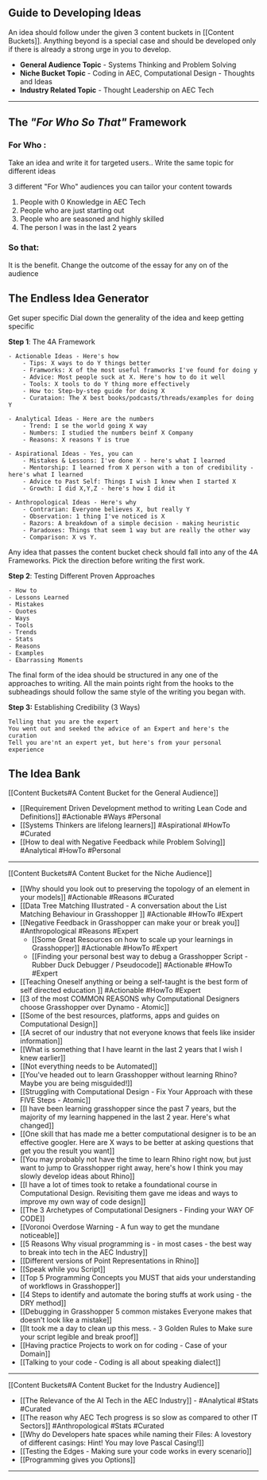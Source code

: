 ## Guide to Developing Ideas

An idea should follow under the given 3 content buckets in [[Content Buckets]]. Anything beyond is a special case and should be developed only if there is already a strong urge in you to develop. 

- **General Audience Topic** - Systems Thinking and Problem Solving
- **Niche Bucket Topic** - Coding in AEC, Computational Design - Thoughts and Ideas
- **Industry Related Topic** - Thought Leadership on AEC Tech

---
## The *"For Who So That"* Framework

### For Who :
Take an idea and write it for targeted users.. Write the same topic for different ideas

3 different "For Who" audiences you can tailor your content towards

1. People with 0 Knowledge in AEC Tech
2. People who are just starting out
3. People who are seasoned and highly skilled
4. The person I was in the last 2 years

### So that:
It is the benefit. Change the outcome of the essay for any on of the audience

## The Endless Idea Generator

Get super specific
Dial down the generality of the idea and keep getting specific

**Step 1**: The 4A Framework

	- Actionable Ideas - Here's how
		- Tips: X ways to do Y things better
		- Framworks: X of the most useful framworks I've found for doing y
		- Advice: Most people suck at X. Here's how to do it well
		- Tools: X tools to do Y thing more effectively
		- How to: Step-by-step guide for doing X
		- Curataion: The X best books/podcasts/threads/examples for doing Y
	  
	- Analytical Ideas - Here are the numbers
		- Trend: I se the world going X way
		- Numbers: I studied the numbers beinf X Company
		- Reasons: X reasons Y is true
	
	- Aspirational Ideas - Yes, you can
		- Mistakes & Lessons: I've done X - here's what I learned
		- Mentorship: I learned from X person with a ton of credibility - here's what I learned
		- Advice to Past Self: Things I wish I knew when I started X
		- Growth: I did X,Y,Z - here's how I did it
		
	- Anthropological Ideas - Here's why
		- Contrarian: Everyone believes X, but really Y
		- Observation: 1 thing I've noticed is X
		- Razors: A breakdown of a simple decision - making heuristic
		- Paradoxes: Things that seem 1 way but are really the other way
		- Comparison: X vs Y.

Any idea that passes the content bucket check should fall into any of the 4A Frameworks. Pick the direction before writing the first work.

**Step 2**: Testing Different Proven Approaches

	- How to
	- Lessons Learned
	- Mistakes
	- Quotes
	- Ways
	- Tools
	- Trends
	- Stats
	- Reasons
	- Examples
	- Ebarrassing Moments

The final form of the idea should be structured in any one of the approaches to writing. All the main points right from the hooks to the subheadings should follow the same style of the writing you began with. 

**Step 3:** Establishing Credibility (3 Ways)

	Telling that you are the expert
	You went out and seeked the advice of an Expert and here's the curation
	Tell you are'nt an expert yet, but here's from your personal experience

## The Idea Bank

[[Content Buckets#A Content Bucket for the General Audience]]

- [[Requirement Driven Development method to writing Lean Code and Definitions]] #Actionable #Ways #Personal
- [[Systems Thinkers are lifelong learners]] #Aspirational #HowTo #Curated 
- [[How to deal with Negative Feedback while Problem Solving]] #Analytical #HowTo #Personal  

---
[[Content Buckets#A Content Bucket for the Niche Audience]]

- [[Why should you look out to preserving the topology of an element in your models]] #Actionable #Reasons #Curated
- [[Data Tree Matching Illustrated - A conversation about the List Matching Behaviour in Grasshopper ]] #Actionable #HowTo #Expert
- [[Negative Feedback in Grasshopper can make your or break you]] #Anthropological #Reasons #Expert 
	- [[Some Great Resources on how to scale up your learnings in Grasshopper]] #Actionable #HowTo #Expert
	- [[Finding your personal best way to debug a Grasshopper Script - Rubber Duck Debugger / Pseudocode]] #Actionable #HowTo #Expert 
- [[Teaching Oneself anything or being a self-taught is the best form of self directed education ]] #Actionable #HowTo #Expert 
- [[3 of the most COMMON REASONS why Computational Designers choose Grasshopper over Dynamo - Atomic]] 
- [[Some of the best resources, platforms, apps and guides on Computational Design]]
- [[A secret of our industry that not everyone knows that feels like insider information]]
- [[What is something that I have learnt in the last 2 years that I wish I knew earlier]]
- [[Not everything needs to be Automated]]
- [[You've headed out to learn Grasshopper without learning Rhino? Maybe you are being misguided!]]
- [[Struggling with Computational Design - Fix Your Approach with these FIVE Steps - Atomic]]
- [[I have been learning grasshopper since the past 7 years, but the majority of my learning happened in the last 2 year. Here's what changed]]
- [[One skill that has made me a better computational designer is to be an effective googler. Here are X ways to be better at asking questions that get you the result you want]]
- [[You may probably not have the time to learn Rhino right now, but just want to jump to Grasshopper right away, here's how I think you may slowly develop ideas about Rhino]]
- [[I have a lot of times took to retake a foundational course in Computational Design. Revisiting them gave me ideas and ways to improve my own way of code design]]
- [[The 3 Archetypes of Computational Designers - Finding your WAY OF CODE]]
- [[Voronoi Overdose Warning - A fun way to get the mundane noticeable]]
- [[5 Reasons Why visual programming is - in most cases - the best way to break into tech in the AEC Industry]]
- [[Different versions of Point Representations in Rhino]]
- [[Speak while you Script]]
- [[Top 5 Programming Concepts you MUST that aids your understanding of workflows in Grasshopper]]
- [[4 Steps to identify and automate the boring stuffs at work using - the DRY method]]
- [[Debugging in Grasshopper 5 common mistakes Everyone makes that doesn't look like a mistake]]
- [[It took me a day to clean up this mess. - 3 Golden Rules to Make sure your script legible and break proof]]
- [[Having practice Projects to work on for coding - Case of your Domain]]
- [[Talking to your code - Coding is all about speaking dialect]]
---
[[Content Buckets#A Content Bucket for the Industry Audience]]

* [[The Relevance of the AI Tech in the AEC Industry]] - #Analytical #Stats #Curated
* [[The reason why AEC Tech progress is so slow as compared to other IT Sectors]] #Anthropological #Stats #Curated
* [[Why do Developers hate spaces while naming their Files: A lovestory of different casings: Hint! You may love Pascal Casing!]]
* [[Testing the Edges - Making sure your code works in every scenario]]
* [[Programming gives you Options]]
---

